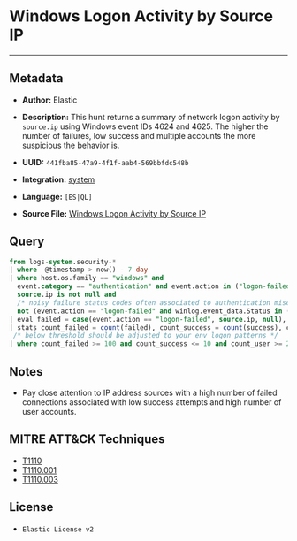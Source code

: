 # Windows Logon Activity by Source IP

---

## Metadata

- **Author:** Elastic
- **Description:** This hunt returns a summary of network logon activity by `source.ip` using Windows event IDs 4624 and 4625. The higher the number of failures, low success and multiple accounts the more suspicious the behavior is.

- **UUID:** `441fba85-47a9-4f1f-aab4-569bbfdc548b`
- **Integration:** [system](https://docs.elastic.co/integrations/system)
- **Language:** `[ES|QL]`
- **Source File:** [Windows Logon Activity by Source IP](../queries/windows_logon_activity_by_source_ip.toml)
## Query

```sql
from logs-system.security-*
| where  @timestamp > now() - 7 day
| where host.os.family == "windows" and
  event.category == "authentication" and event.action in ("logon-failed", "logged-in") and winlog.logon.type == "Network" and
  source.ip is not null and
  /* noisy failure status codes often associated to authentication misconfiguration */
  not (event.action == "logon-failed" and winlog.event_data.Status in ("0xC000015B", "0XC000005E", "0XC0000133", "0XC0000192"))
| eval failed = case(event.action == "logon-failed", source.ip, null), success = case(event.action == "logged-in", source.ip, null)
| stats count_failed = count(failed), count_success = count(success), count_user = count_distinct(winlog.event_data.TargetUserName) by source.ip
 /* below threshold should be adjusted to your env logon patterns */
| where count_failed >= 100 and count_success <= 10 and count_user >= 20
```

## Notes

- Pay close attention to IP address sources with a high number of failed connections associated with low success attempts and high number of user accounts.

## MITRE ATT&CK Techniques

- [T1110](https://attack.mitre.org/techniques/T1110)
- [T1110.001](https://attack.mitre.org/techniques/T1110/001)
- [T1110.003](https://attack.mitre.org/techniques/T1110/003)

## License

- `Elastic License v2`
